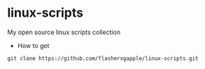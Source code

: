 # linux-scripts
My open source linux scripts collection

- How to get
```
git clone https://github.com/flasherxgapple/linux-scripts.git
```

